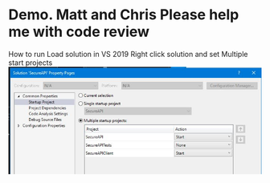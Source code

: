 # Demo. Matt and Chris Please help me with code review 

How to run
Load solution in VS 2019
Right click solution and set Multiple start projects
![Screenshot](1.jpg)
